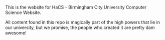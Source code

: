 This is the website for HaCS - Birmingham City University Computer Science Website.

All content found in this repo is magically part of the high powers that lie in our university, 
but we promise, the people who created it are pretty dam awesome!
